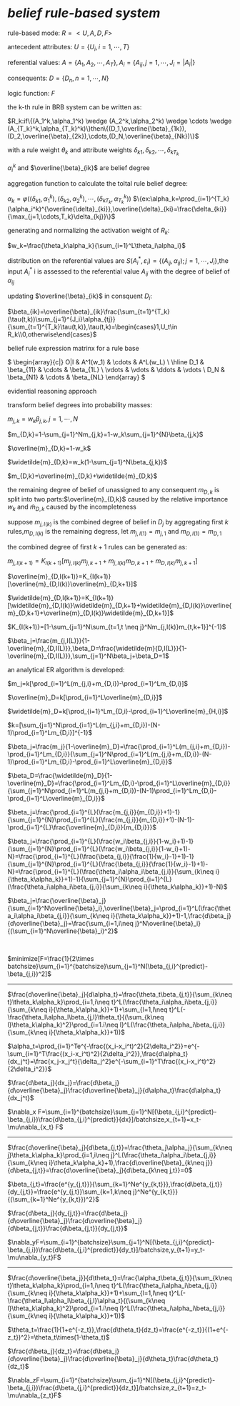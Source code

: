 # _belief rule-based system_

rule-based mode: $R=<U,A,D,F>$

antecedent attributes: $U=\{U_i,i=1,\cdots,T\}$  

referential values: $A=\{A_1,A_2,\cdots,A_T\},A_i=\{A_{ij},j=1,\cdots,J_i=|A_i|\}$

consequents: $D=\{D_n,n=1,\cdots,N\}$

logic function: $F$

the k-th rule in BRB system can be written as:

$R_k:if\{(A_1^k,\alpha_1^k) \wedge (A_2^k,\alpha_2^k) \wedge \cdots \wedge (A_{T_k}^k,\alpha_{T_k}^k)\}then\{(D_1,\overline{\beta}_{1k}),(D_2,\overline{\beta}_{2k}),\cdots,(D_N,\overline{\beta}_{Nk})\}$

with a rule weight $\theta_k$
and attribute weights $\delta_{k1},\delta_{k2},\cdots,\delta_{kT_k}$

$\alpha_i^k$ and $\overline{\beta}_{ik}$ are belief degree

aggregation function to calculate the toltal rule belief degree:

$\alpha_k=\varphi((\delta_{k1},\alpha_1^k),(\delta_{k2},\alpha_2^k),\cdots,(\delta_{kT_k},\alpha_{T_k}^k))$
$\{ex:\alpha_k=\prod_{i=1}^{T_k}(\alpha_i^k)^{\overline{\delta}_{ki}},\overline{\delta}_{ki}=\frac{\delta_{ki}}{\max_{j=1,\cdots,T_k}\delta_{kj}}\}$

generating and normalizing the activation weight of $R_k$:

$w_k=\frac{\theta_k\alpha_k}{\sum_{i=1}^L\theta_i\alpha_i}$

distribution on the referential values are $S(A_i^*,\varepsilon_i)=\{(A_{ij},\alpha_{ij});j=1,\cdots,J_i\}$,the input $A_i^*$
i is assessed to the referential value
$A_{ij}$ with the degree of belief of $\alpha_{ij}$

updating $\overline{\beta}_{ik}$ in consquent $D_i$:

$\beta_{ik}=\overline{\beta}_{ik}\frac{\sum_{t=1}^{T_k}(\tau(t,k))\sum_{j=1}^{J_i}\alpha_{tj}}{\sum_{t=1}^{T_k}\tau(t,k)},\tau(t,k)=\begin{cases}1,U_t\in R_k\\0,otherwise\end{cases}$

belief rule expression matrinx for a rule base

$
\begin{array}{c|}
O|I & A^1(w_1) & \cdots & A^L(w_L) \\
\hline
D_1 & \beta_{11} & \cdots & \beta_{1L} \\
\vdots & \vdots & \ddots & \vdots \\
D_N & \beta_{N1} & \cdots & \beta_{NL}
\end{array}
$

evidential reasoning approach

transform belief degrees into probability masses:

$m_{j,k}=w_k\beta_{j,k},j=1,\cdots,N$

$m_{D,k}=1-\sum_{j=1}^Nm_{j,k}=1-w_k\sum_{j=1}^{N}\beta_{j,k}$

$\overline{m}_{D,k}=1-w_k$

$\widetilde{m}_{D,k}=w_k(1-\sum_{j=1}^N\beta_{j,k})$

$m_{D,k}=\overline{m}_{D,k}+\widetilde{m}_{D,k}$

the remaining degree of belief of unassigned to any consequent $m_{D,k}$ is split into two parts:$\overline{m}_{D,k}$ caused by the relative importance $w_k$ and $\widetilde{m}_{D,k}$ caused by the incompleteness

suppose $m_{j,I(k)}$ is the combined degree of belief in $D_j$ by aggregating first $k$ rules,$m_{D,I(k)}$ is the remaining degress, let $m_{j,I(1)}=m_{j,1}$ and $m_{D,I(1)}=m_{D,1}$

the combined degree of first $k+1$ rules can be generated as:

$m_{j,I(k+1)}=K_{I(k+1)}[m_{j,I(k)}m_{j,k+1}+m_{j,I(k)}m_{D,k+1}+m_{D,I(k)}m_{j,k+1}]$

$\overline{m}_{D,I(k+1)}=K_{I(k+1)}[\overline{m}_{D,I(k)}\overline{m}_{D,k+1}]$

$\widetilde{m}_{D,I(k+1)}=K_{I(k+1)}[\widetilde{m}_{D,I(k)}\widetilde{m}_{D,k+1}+\widetilde{m}_{D,I(k)}\overline{m}_{D,k+1}+\overline{m}_{D,I(k)}\widetilde{m}_{D,k+1}]$

$K_{I(k+1)}=[1-\sum_{j=1}^N\sum_{t=1,t \neq j}^Nm_{j,I(k)}m_{t,k+1}]^{-1}$

$\beta_j=\frac{m_{j,I(L)}}{1-\overline{m}_{D,I(L)}},\beta_D=\frac{\widetilde{m}{D,I(L)}}{1-\overline{m}_{D,I(L)}},\sum_{j=1}^N\beta_j+\beta_D=1$

an analytical ER algorithm is developed:

$m_j=k[\prod_{i=1}^L(m_{j,i}+m_{D,i})-\prod_{i=1}^Lm_{D,i}]$

$\overline{m}_D=k[\prod_{i=1}^L\overline{m}_{D,i}]$

$\widetilde{m}_D=k[\prod_{i=1}^Lm_{D,i}-\prod_{i=1}^L\overline{m}_{H,i}]$

$k=[\sum_{j=1}^N\prod_{i=1}^L(m_{j,i}+m_{D,i})-(N-1)\prod_{i=1}^Lm_{D,i}]^{-1}$

$\beta_j=\frac{m_j}{1-\overline{m}_D}=\frac{\prod_{i=1}^L(m_{j,i}+m_{D,i})-\prod_{i=1}^Lm_{D,i}}{\sum_{j=1}^N\prod_{i=1}^L(m_{j,i}+m_{D,i})-(N-1)\prod_{i=1}^Lm_{D,i}-\prod_{i=1}^L\overline{m}_{D,i}}$

$\beta_D=\frac{\widetilde{m}_D}{1-\overline{m}_D}=\frac{\prod_{i=1}^Lm_{D,i}-\prod_{i=1}^L\overline{m}_{D,i}}{\sum_{j=1}^N\prod_{i=1}^L(m_{j,i}+m_{D,i})-(N-1)\prod_{i=1}^Lm_{D,i}-\prod_{i=1}^L\overline{m}_{D,i}}$

$\beta_j=\frac{\prod_{i=1}^{L}(\frac{m_{j,i}}{m_{D,i}}+1)-1}{\sum_{j=1}^{N}\prod_{i=1}^{L}(\frac{m_{j,i}}{m_{D,i}}+1)-(N-1)-\prod_{i=1}^{L}\frac{\overline{m}_{D,i}}{m_{D,i}}}$

$\beta_j=\frac{\prod_{i=1}^{L}(\frac{w_i\beta_{j,i}}{1-w_i}+1)-1}{\sum_{j=1}^{N}\prod_{i=1}^{L}(\frac{w_i\beta_{j,i}}{1-w_i}+1)-N}=\frac{\prod_{i=1}^{L}(\frac{\beta_{j,i}}{\frac{1}{w_i}-1}+1)-1}{\sum_{j=1}^{N}\prod_{i=1}^{L}(\frac{\beta_{j,i}}{\frac{1}{w_i}-1}+1)-N}=\frac{\prod_{i=1}^{L}(\frac{\theta_i\alpha_i\beta_{j,i}}{\sum_{k\neq i}{\theta_k\alpha_k}}+1)-1}{\sum_{j=1}^{N}\prod_{i=1}^{L}(\frac{\theta_i\alpha_i\beta_{j,i}}{\sum_{k\neq i}{\theta_k\alpha_k}}+1)-N}$

$\beta_j=\frac{\overline{\beta}_j}{\sum_{i=1}^N\overline{\beta}_i},\overline{\beta}_j=\prod_{i=1}^L(\frac{\theta_i\alpha_i\beta_{j,i}}{\sum_{k\neq i}{\theta_k\alpha_k}}+1)-1,\frac{d\beta_j}{d\overline{\beta}_j}=\frac{\sum_{i=1,i\neq j}^N\overline{\beta}_i}{(\sum_{i=1}^N\overline{\beta}_i)^2}$

&nbsp;

$minimize[F=\frac{1}{2\times batchsize}\sum_{i=1}^{batchsize}\sum_{j=1}^N(\beta_{j,i}^{predict}-\beta_{j,i})^2]$
___

$\frac{d\overline{\beta}_j}{d\alpha_t}=\frac{\theta_t\beta_{j,t}}{\sum_{k\neq t}\theta_k\alpha_k}\prod_{i=1,i\neq t}^L(\frac{\theta_i\alpha_i\beta_{j,i}}{\sum_{k\neq i}{\theta_k\alpha_k}}+1)+\sum_{l=1,l\neq t}^L(-\frac{\theta_l\alpha_l\beta_{j,l}\theta_t}{(\sum_{k\neq l}\theta_k\alpha_k)^2}\prod_{i=1.i\neq l}^L(\frac{\theta_i\alpha_i\beta_{j,i}}{\sum_{k\neq i}{\theta_k\alpha_k}}+1))$

$\alpha_t=\prod_{i=1}^Te^{-\frac{(x_i-x_i^t)^2}{2\delta_i^2}}=e^{-\sum_{i=1}^T\frac{(x_i-x_i^t)^2}{2\delta_i^2}},\frac{d\alpha_t}{dx_j^t}=\frac{x_j-x_j^t}{\delta_j^2}e^{-\sum_{i=1}^T\frac{(x_i-x_i^t)^2}{2\delta_i^2}}$

$\frac{d\beta_j}{dx_j}=\frac{d\beta_j}{d\overline{\beta}_j}\frac{d\overline{\beta}_j}{d\alpha_t}\frac{d\alpha_t}{dx_j^t}$

$\nabla_x F=\sum_{i=1}^{batchsize}\sum_{j=1}^N[(\beta_{j,i}^{predict}-\beta_{j,i})\frac{d\beta_{j,i}^{predict}}{dx}]/batchsize,x_{t+1}=x_t-\mu\nabla_{x_t} F$

___

$\frac{d\overline{\beta}_j}{d\beta_{j,t}}=\frac{\theta_j\alpha_j}{\sum_{k\neq j}\theta_k\alpha_k}\prod_{i=1,i\neq j}^L(\frac{\theta_i\alpha_i\beta_{j,i}}{\sum_{k\neq i}\theta_k\alpha_k}+1),\frac{d\overline{\beta}_{k\neq j}}{d\beta_{j,t}}=\frac{d\overline{\beta}_j}{d\beta_{k\neq j,t}}=0$

$\beta_{j,t}=\frac{e^{y_{j,t}}}{\sum_{k=1}^Ne^{y_{k,t}}},\frac{d\beta_{j,t}}{dy_{j,t}}=\frac{e^{y_{j,t}}\sum_{k=1,k\neq j}^Ne^{y_{k,t}}}{(\sum_{k=1}^Ne^{y_{k,t}})^2}$

$\frac{d\beta_j}{dy_{j,t}}=\frac{d\beta_j}{d\overline{\beta}_j}\frac{d\overline{\beta}_j}{d\beta_{j,t}}\frac{d\beta_{j,t}}{dy_{j,t}}$

$\nabla_yF=\sum_{i=1}^{batchsize}\sum_{j=1}^N[(\beta_{j,i}^{predict}-\beta_{j,i})\frac{d\beta_{j,i}^{predict}}{dy_t}]/batchsize,y_{t+1}=y_t-\mu\nabla_{y_t}F$

___


$\frac{d\overline{\beta_j}}{d\theta_t}=\frac{\alpha_t\beta_{j,t}}{\sum_{k\neq t}\theta_k\alpha_k}\prod_{i=1,i\neq t}^L(\frac{\theta_i\alpha_i\beta_{j,i}}{\sum_{k\neq i}{\theta_k\alpha_k}}+1)+\sum_{l=1,l\neq t}^L(-\frac{\theta_l\alpha_l\beta_{j,l}\alpha_t}{(\sum_{k\neq l}\theta_k\alpha_k)^2}\prod_{i=1.i\neq l}^L(\frac{\theta_i\alpha_i\beta_{j,i}}{\sum_{k\neq i}{\theta_k\alpha_k}}+1))$

$\theta_t=\frac{1}{1+e^{-z_t}},\frac{d\theta_t}{dz_t}=\frac{e^{-z_t}}{(1+e^{-z_t})^2}=\theta_t\times(1-\theta_t)$

$\frac{d\beta_j}{dz_t}=\frac{d\beta_j}{d\overline{\beta}_j}\frac{d\overline{\beta}_j}{d\theta_t}\frac{d\theta_t}{dz_t}$

$\nabla_zF=\sum_{i=1}^{batchsize}\sum_{j=1}^N[(\beta_{j,i}^{predict}-\beta_{j,i})\frac{d\beta_{j,i}^{predict}}{dz_t}]/batchsize,z_{t+1}=z_t-\mu\nabla_{z_t}F$
